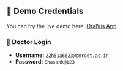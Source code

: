 ## 🚀 Demo Credentials  

You can try the live demo here: [OralVis App](https://oralvist.netlify.app/)  

### 🔑 Doctor Login  
- **Username:** `22h51a6623@cmrcet.ac.in`  
- **Password:** `Shasank@123`  
